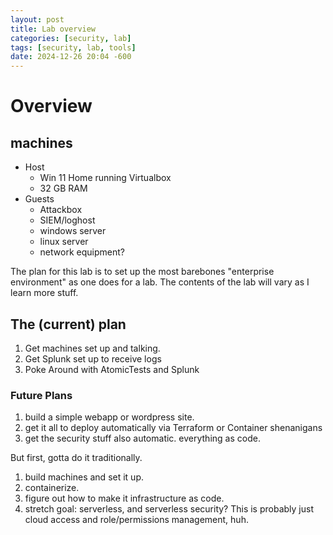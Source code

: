 ```yaml
---
layout: post
title: Lab overview
categories: [security, lab]
tags: [security, lab, tools]
date: 2024-12-26 20:04 -600
---
```


# Overview
## machines

* Host
  * Win 11 Home running Virtualbox
  * 32 GB RAM
* Guests
  * Attackbox
  * SIEM/loghost
  * windows server
  * linux server
  * network equipment?

The plan for this lab is to set up the most barebones "enterprise environment" as one does for a lab. The contents of the lab will vary as I learn more stuff.

## The (current) plan

1. Get machines set up and talking.
2. Get Splunk set up to receive logs
3. Poke Around with AtomicTests and Splunk

### Future Plans

1. build a simple webapp or wordpress site.
2. get it all to deploy automatically via Terraform or Container shenanigans
3. get the security stuff also automatic. everything as code.

But first, gotta do it traditionally.
1. build machines and set it up.
2. containerize.
3. figure out how to make it infrastructure as code.
4. stretch goal: serverless, and serverless security? This is probably just cloud access and role/permissions management, huh.


